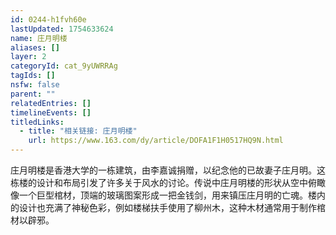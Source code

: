 ```yaml
---
id: 0244-h1fvh60e
lastUpdated: 1754633624
name: 庄月明楼
aliases: []
layer: 2
categoryId: cat_9yUWRRAg
tagIds: []
nsfw: false
parent: ""
relatedEntries: []
timelineEvents: []
titledLinks:
  - title: "相关链接: 庄月明楼"
    url: https://www.163.com/dy/article/DOFA1F1H0517HQ9N.html
---
```


庄月明楼是香港大学的一栋建筑，由李嘉诚捐赠，以纪念他的已故妻子庄月明。这栋楼的设计和布局引发了许多关于风水的讨论。传说中庄月明楼的形状从空中俯瞰像一个巨型棺材，顶端的玻璃图案形成一把金钱剑，用来镇压庄月明的亡魂。楼内的设计也充满了神秘色彩，例如楼梯扶手使用了柳州木，这种木材通常用于制作棺材以辟邪。